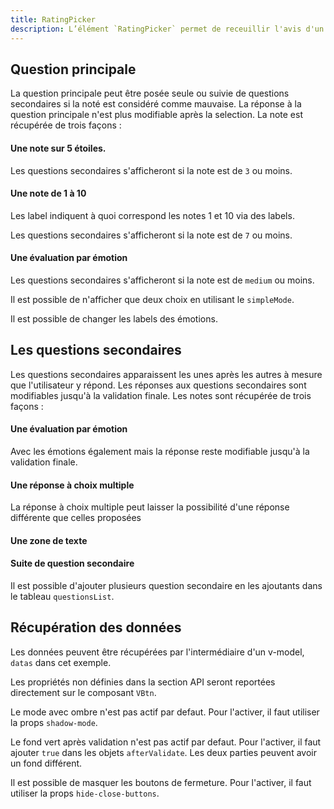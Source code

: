 ```yaml
---
title: RatingPicker
description: L’élément `RatingPicker` permet de receuillir l'avis d'un utilisateur.
---
```


<doc-tabs>

<doc-tab-item label="Utilisation">

## Question principale

La question principale peut être posée seule ou suivie de questions secondaires si la noté est considéré comme mauvaise.
La réponse à la question principale n'est plus modifiable après la selection.
La note est récupérée de trois façons :

#### Une note sur 5 étoiles.

Les questions secondaires s'afficheront si la note est de `3` ou moins.

<doc-example file="rating-picker/stars"></doc-example>

#### Une note de 1 à 10

Les label indiquent à quoi correspond les notes 1 et 10 via des labels.

Les questions secondaires s'afficheront si la note est de `7` ou moins.

<doc-example file="rating-picker/numbers"></doc-example>

#### Une évaluation par émotion

Les questions secondaires s'afficheront si la note est de `medium` ou moins.

<doc-example file="rating-picker/emotions"></doc-example>

Il est possible de n'afficher que deux choix en utilisant le `simpleMode`.

<doc-example file="rating-picker/emotions-2"></doc-example>

Il est possible de changer les labels des émotions.

<doc-example file="rating-picker/emotions-labels"></doc-example>

## Les questions secondaires

Les questions secondaires apparaissent les unes après les autres à mesure que l'utilisateur y répond.
Les réponses aux questions secondaires sont modifiables jusqu'à la validation finale.
Les notes sont récupérée de trois façons :

#### Une évaluation par émotion

Avec les émotions également mais la réponse reste modifiable jusqu'à la validation finale.

<doc-example file="rating-picker/emotions-second-step"></doc-example>

#### Une réponse à choix multiple

<doc-example file="rating-picker/multi-answer"></doc-example>

La réponse à choix multiple peut laisser la possibilité d'une réponse différente que celles proposées

<doc-example file="rating-picker/multi-answer-others"></doc-example>

#### Une zone de texte

<doc-example file="rating-picker/text-area"></doc-example>

#### Suite de question secondaire

Il est possible d'ajouter plusieurs question secondaire en les ajoutants dans le tableau `questionsList`.

<doc-example file="rating-picker/multi-questions"></doc-example>

## Récupération des données

Les données peuvent être récupérées par l'intermédiaire d'un v-model, `datas` dans cet exemple.

<doc-example file="rating-picker/datas"></doc-example>

</doc-tab-item>

<doc-tab-item label="API">

<doc-alert type="info">

Les propriétés non définies dans la section API seront reportées directement sur le composant `VBtn`.

</doc-alert>

<doc-api name="rating-picker"></doc-api>

</doc-tab-item>

<doc-tab-item label="Personnalisation">

Le mode avec ombre n'est pas actif par defaut.
Pour l'activer, il faut utiliser la props `shadow-mode`.

<doc-example file="rating-picker/shadow-mode"></doc-example>

Le fond vert après validation n'est pas actif par defaut.
Pour l'activer, il faut ajouter `true` dans les objets `afterValidate`.
Les deux parties peuvent avoir un fond différent.

<doc-example file="rating-picker/green-background"></doc-example>

Il est possible de masquer les boutons de fermeture.
Pour l'activer, il faut utiliser la props `hide-close-buttons`.

<doc-example file="rating-picker/close-buttons"></doc-example>

</doc-tab-item>

</doc-tabs>

<doc-sticky-button icon title="Vue d'ensemble" target="../../demarrer/vue-ensemble"></doc-sticky-button>
